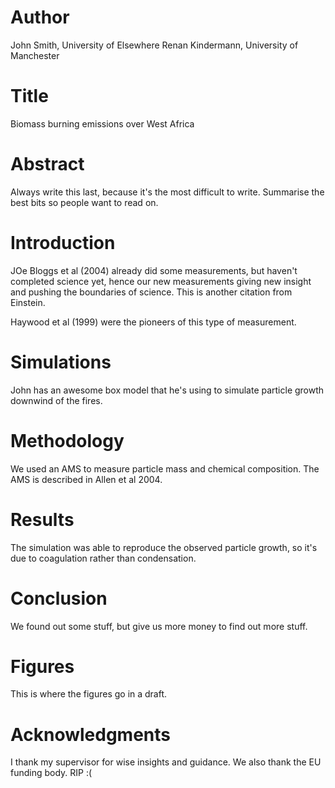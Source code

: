 # Author
John Smith, University of Elsewhere
Renan Kindermann, University of Manchester

# Title
Biomass burning emissions over West Africa

# Abstract
Always write this last, because it's the most difficult to write. Summarise the best bits so people want to read on.

# Introduction
JOe Bloggs et al (2004) already did some measurements, but haven't completed science yet, hence our new measurements giving new insight and pushing the boundaries of science. This is another citation from Einstein.

Haywood et al (1999) were the pioneers of this type of measurement.

# Simulations
John has an awesome box model that he's using to simulate particle growth downwind of the fires.

# Methodology
We used an AMS to measure particle mass and chemical composition.
The AMS is described in Allen et al 2004.

# Results
The simulation was able to reproduce the observed particle growth, so it's due to coagulation rather than condensation.

# Conclusion
We found out some stuff, but give us more money to find out more stuff.

# Figures
This is where the figures go in a draft.

# Acknowledgments 
I thank my supervisor for wise insights and guidance.
We also thank the EU funding body. RIP :(